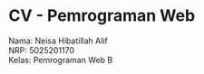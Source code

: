 # CV - Pemrograman Web

Nama: Neisa Hibatillah Alif </br>
NRP: 5025201170 </br>
Kelas: Pemrograman Web B </br>
